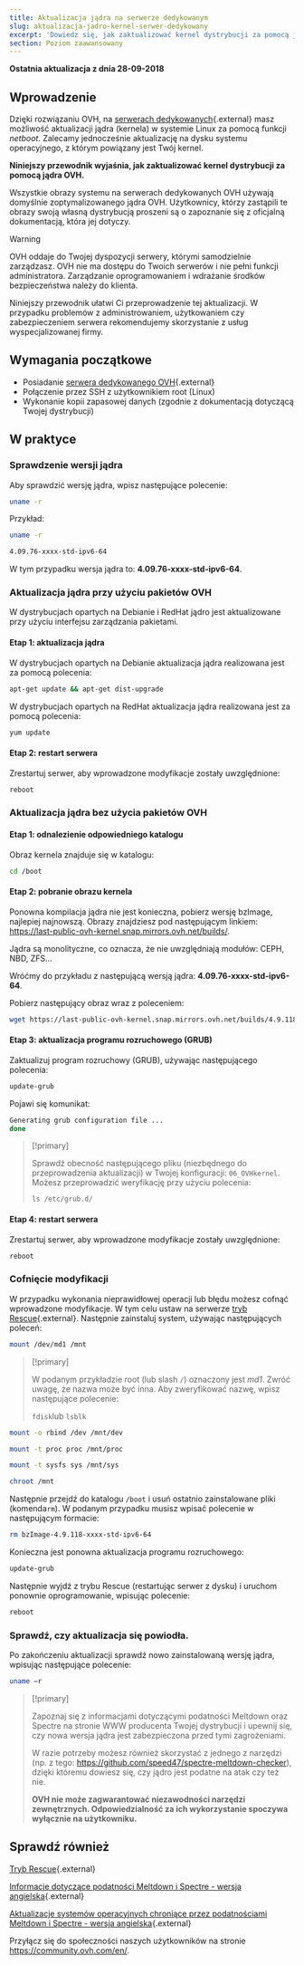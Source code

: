 ```yaml
---
title: Aktualizacja jądra na serwerze dedykowanym
slug: aktualizacja-jadro-kernel-serwer-dedykowany
excerpt: 'Dowiedz się, jak zaktualizować kernel dystrybucji za pomocą jądra OVH'
section: Poziom zaawansowany
---
```


**Ostatnia aktualizacja z dnia 28-09-2018**

## Wprowadzenie

Dzięki rozwiązaniu OVH, na [serwerach dedykowanych](https://www.ovh.pl/serwery_dedykowane/){.external} masz możliwość aktualizacji jądra (kernela) w systemie Linux za pomocą funkcji *netboot*. Zalecamy jednocześnie aktualizację na dysku systemu operacyjnego, z którym powiązany jest Twój kernel.

**Niniejszy przewodnik wyjaśnia, jak zaktualizować kernel dystrybucji za pomocą jądra OVH.**

Wszystkie obrazy systemu na serwerach dedykowanych OVH używają domyślnie zoptymalizowanego jądra OVH. Użytkownicy, którzy zastąpili te obrazy swoją własną dystrybucją proszeni są o zapoznanie się z oficjalną dokumentacją, która jej dotyczy.

> [!warning]
>
OVH oddaje do Twojej dyspozycji serwery, którymi samodzielnie zarządzasz. OVH nie ma dostępu do Twoich serwerów i nie pełni funkcji administratora. Zarządzanie oprogramowaniem i wdrażanie środków bezpieczeństwa należy do klienta.
>
Niniejszy przewodnik ułatwi Ci przeprowadzenie tej aktualizacji. W przypadku problemów z administrowaniem, użytkowaniem czy zabezpieczeniem serwera rekomendujemy skorzystanie z usług wyspecjalizowanej firmy.
>

## Wymagania początkowe

- Posiadanie [serwera dedykowanego OVH](https://www.ovh.pl/serwery_dedykowane/){.external}
- Połączenie przez SSH z użytkownikiem root (Linux)
- Wykonanie kopii zapasowej danych (zgodnie z dokumentacją dotyczącą Twojej dystrybucji)


## W praktyce

### Sprawdzenie wersji jądra

Aby sprawdzić wersję jądra, wpisz następujące polecenie:

```sh
uname -r
```

Przykład:

```sh
uname -r

4.09.76-xxxx-std-ipv6-64
```

W tym przypadku wersja jądra to: **4.09.76-xxxx-std-ipv6-64**.

### Aktualizacja jądra przy użyciu pakietów OVH

W dystrybucjach opartych na Debianie i RedHat jądro jest aktualizowane przy użyciu interfejsu zarządzania pakietami.


#### Etap 1: aktualizacja jądra

W dystrybucjach opartych na Debianie aktualizacja jądra realizowana jest za pomocą polecenia:

```sh
apt-get update && apt-get dist-upgrade
```

W dystrybucjach opartych na RedHat aktualizacja jądra realizowana jest za pomocą polecenia:

```sh
yum update
```

#### Etap 2: restart serwera

Zrestartuj serwer, aby wprowadzone modyfikacje zostały uwzględnione:

```sh
reboot
```


### Aktualizacja jądra bez użycia pakietów OVH

#### Etap 1: odnalezienie odpowiedniego katalogu

Obraz kernela znajduje się w katalogu:

```sh
cd /boot
```

#### Etap 2: pobranie obrazu kernela

Ponowna kompilacja jądra nie jest konieczna, pobierz wersję bzImage, najlepiej najnowszą. Obrazy znajdziesz pod następującym linkiem: <https://last-public-ovh-kernel.snap.mirrors.ovh.net/builds/>. 

Jądra są monolityczne, co oznacza, że nie uwzględniają modułów: CEPH, NBD, ZFS…

Wróćmy do przykładu z następującą wersją jądra: **4.09.76-xxxx-std-ipv6-64**.

Pobierz następujący obraz wraz z poleceniem:

```sh
wget https://last-public-ovh-kernel.snap.mirrors.ovh.net/builds/4.9.118/313405/bzImage/4.9.118-xxxx-std-ipv6-64/bzImage-4.9.118-xxxx-std-ipv6-64
```

#### Etap 3: aktualizacja programu rozruchowego (GRUB)

Zaktualizuj program rozruchowy (GRUB), używając następującego polecenia:

```sh
update-grub
```

Pojawi się komunikat:

```sh
Generating grub configuration file ...
done
```

> [!primary]
>
> Sprawdź obecność następującego pliku (niezbędnego do przeprowadzenia aktualizacji) w Twojej konfiguracji: `06_OVHkernel`. Możesz przeprowadzić weryfikację przy użyciu polecenia:
>
> `ls /etc/grub.d/`
>

#### Etap 4: restart serwera

Zrestartuj serwer, aby wprowadzone modyfikacje zostały uwzględnione:

```sh
reboot
```

### Cofnięcie modyfikacji

W przypadku wykonania nieprawidłowej operacji lub błędu możesz cofnąć wprowadzone modyfikacje. W tym celu ustaw na serwerze [tryb Rescue](https://docs.ovh.com/pl/dedicated/ovh-rescue/){.external}. Następnie zainstaluj system, używając następujących poleceń:

```sh
mount /dev/md1 /mnt
```

> [!primary]
>
> W podanym przykładzie root (lub slash `/`) oznaczony jest *md1*. Zwróć uwagę, że nazwa może być inna. Aby zweryfikować nazwę, wpisz następujące polecenie:
>
> `fdisk`lub `lsblk`
>

```sh
mount -o rbind /dev /mnt/dev
```

```sh
mount -t proc proc /mnt/proc
```

```sh
mount -t sysfs sys /mnt/sys
```

```sh
chroot /mnt
```

Następnie przejdź do katalogu `/boot` i usuń ostatnio zainstalowane pliki (komenda`rm`). W podanym przypadku musisz wpisać polecenie w następującym formacie:

```sh
rm bzImage-4.9.118-xxxx-std-ipv6-64
```

Konieczna jest ponowna aktualizacja programu rozruchowego:

```sh
update-grub
```

Następnie wyjdź z trybu Rescue (restartując serwer z dysku) i uruchom ponownie oprogramowanie, wpisując polecenie:

```sh
reboot
```

### Sprawdź, czy aktualizacja się powiodła.

Po zakończeniu aktualizacji sprawdź nowo zainstalowaną wersję jądra, wpisując następujące polecenie:

```sh
uname –r
```

> [!primary]
>
> Zapoznaj się z informacjami dotyczącymi podatności Meltdown oraz Spectre na stronie WWW producenta Twojej dystrybucji i upewnij się, czy nowa wersja jądra jest zabezpieczona przed tymi zagrożeniami.
>
> W razie potrzeby możesz również skorzystać z jednego z narzędzi (np. z tego: <https://github.com/speed47/spectre-meltdown-checker>), dzięki któremu dowiesz się, czy jądro jest podatne na atak czy też nie.
>
> **OVH nie może zagwarantować niezawodności narzędzi zewnętrznych. Odpowiedzialność za ich wykorzystanie spoczywa wyłącznie na użytkowniku.**
>

## Sprawdź również

[Tryb Rescue](https://docs.ovh.com/pl/dedicated/ovh-rescue/){.external}

[Informacje dotyczące podatności Meltdown i Spectre - wersja angielska](https://docs.ovh.com/fr/dedicated/information-about-meltdown-spectre-vulnerability-fixes/){.external}

[Aktualizacje systemów operacyjnych chroniące przez podatnościami Meltdown i Spectre - wersja angielska](https://docs.ovh.com/fr/dedicated/meltdown-spectre-kernel-update-per-operating-system/){.external}

Przyłącz się do społeczności naszych użytkowników na stronie <https://community.ovh.com/en/>.